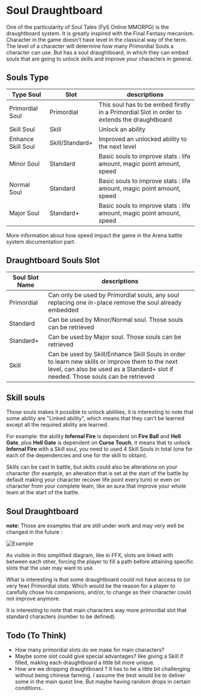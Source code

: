 # Soul Draughtboard

One of the particularity of Soul Tales (FyS Online MMORPG) is the draughtboard system. It is greatly inspired with the Final Fantasy mecanism. Character in the game doesn't have level in the classical way of the term. The level of a character will determine how many Primordial Souls a character can use. But has a soul draughtboard, in which they can embed souls that are going to unlock skills and improve your characters in general.

## Souls Type

| Type Soul	| Slot | descriptions 	| 
|-----------------------	|------------------------------------------	|------------------------------------------	|
| Primordial Soul	| Primordial	| This soul has to be embed firstly in a Primordial Slot in order to extends the draughtboard	|
| Skill Soul	| Skill	| Unlock an ability	|
| Enhance Skill Soul	| Skill/Standard+	| Improved an unlocked ability to the next level	|
| Minor Soul 	| Standard	| Basic souls to improve stats : life amount, magic point amount, speed	|
| Normal Soul 	| Standard 	| Basic souls to improve stats : life amount, magic point amount, speed	|
| Major Soul	| Standard+	| Basic souls to improve stats : life amount, magic point amount, speed |

More information about how speed impact the game in the Arena battle system documentation part.

## Draughtboard Souls Slot

| Soul Slot Name	| descriptions 	| 
|-----------------------	|------------------------------------------	|
| Primordial	| Can only be used by Primordial souls, any soul replacing one in-place remove the soul already embedded	|
| Standard	| Can be used by Minor/Normal soul. Those souls can be retrieved	|
| Standard+	| Can be used by Major soul. Those souls can be retrieved	|
| Skill	| Can be used by Skill/Enhance Skill Souls in order to learn new skills or improve them to the next level, can also be used as a Standard+ slot if needed. Those souls can be retrieved	|

## Skill souls

Those souls makes it possible to unlock abilities, it is interesting to note that some ability are "Linked ability", which means that they can't be learned except all the required ability are learned.  

For example: the ability __Infernal Fire__ is dependent on __Fire Ball__ and __Hell Gate__, plus __Hell Gate__ is dependent on __Curse Touch__, it means that to unlock __Infernal Fire__ with a Skill soul, you need to used 4 Skill Souls in total (one for each of the dependencies and one for the skill to obtain).

Skills can be cast in battle, but skills could also be alterations on your character (for example, an alteration that is set at the start of the battle by default making your character recover life point every turn) or even on character from your complete team, like an aura that improve your whole team at the start of the battle.



## Soul Draughtboard

__note__: Those are examples that are still under work and may very well be changed in the future :

![Example](../assets/Soul%20Draughtboard.png)

As visible in this simplified diagram, like in FFX, slots are linked with between each other, forcing the player to fill a path before attaining specific slots that the user may want to use.


What is interesting is that some draughtboard could not have access to (or very few) Primordial slots. Which would be the reason for a player to carefully chose his companions, and/or, to change as their character could not improve anymore.

It is interesting to note that main characters way more primordial slot that standard characters (number to be defined).

## Todo (To Think)

* How many primordial slots do we make for main characters? 
* Maybe some slot could give special advantages? like giving a Skill if filled, making each draughtboard a little bit more unique.
* How are we dropping draughtboard ? It has to be a little bit challenging without being chinese farming. I assume the best would be to deliver some in the main quest line. But maybe having random drops in certain conditions..